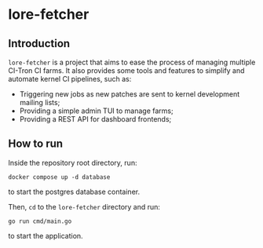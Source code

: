 # lore-fetcher

## Introduction

`lore-fetcher` is a project that aims to ease the process of managing multiple CI-Tron CI farms. It also provides some tools and features to simplify and
automate kernel CI pipelines, such as:
+ Triggering new jobs as new patches are sent to kernel development mailing lists;
+ Providing a simple admin TUI to manage farms;
+ Providing a REST API for dashboard frontends;

## How to run

Inside the repository root directory, run:

```
docker compose up -d database
```

to start the postgres database container.

Then, `cd` to the `lore-fetcher` directory and run:

```
go run cmd/main.go
```

to start the application.
